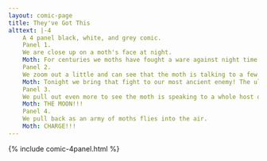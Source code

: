 ```yaml
---
layout: comic-page
title: They've Got This
alttext: |-4 
    A 4 panel black, white, and grey comic.
    Panel 1.
    We are close up on a moth's face at night.
    Moth: For centuries we moths have fought a ware against night time glowies. The lights that defile the sanctity of these nocturnal hours with their brightness.
    Panel 2.
    We zoom out a little and can see that the moth is talking to a few other moths.
    Moth: Tonight we bring that fight to our most ancient enemy! The ultimate glowy!
    Panel 3.
    We pull out even more to see the moth is speaking to a whole host of moths. The moon shines above.
    Moth: THE MOON!!!
    Panel 4.
    We pull back as an army of moths flies into the air.
    Moth: CHARGE!!!
---
```

{% include comic-4panel.html %}